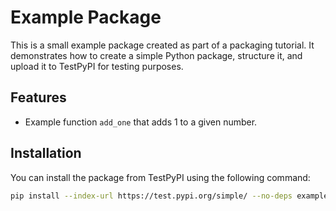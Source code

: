 # Example Package

This is a small example package created as part of a packaging tutorial. It demonstrates how to create a simple Python package, structure it, and upload it to TestPyPI for testing purposes.

## Features

- Example function `add_one` that adds 1 to a given number.

## Installation

You can install the package from TestPyPI using the following command:

```bash
pip install --index-url https://test.pypi.org/simple/ --no-deps example-package-MLSD
